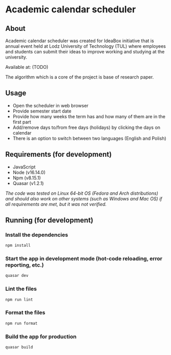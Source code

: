 # Academic calendar scheduler

## About

Academic calendar scheduler was created for IdeaBox initiative that is 
annual event held at Lodz University of Technology (TUL) 
where employees and students can submit their ideas to improve 
working and studying at the university.

Available at: (TODO)

The algorithm which is a core of the project is base of research paper.

## Usage
* Open the scheduler in web browser
* Provide semester start date
* Provide how many weeks the term has and how many of them are in the first part
* Add/remove days to/from free days (holidays) by clicking the days on calendar
* There is an option to switch between two languages (English and Polish)

## Requirements (for development)

* JavaScript
* Node (v16.14.0)
* Npm (v8.15.1)
* Quasar (v1.2.1)

_The code was tested on Linux 64-bit OS (Fedora and Arch distributions) and should also work on other systems (such as Windows and Mac OS) if all requirements are met, but it was not verified._


## Running (for development)

### Install the dependencies

```bash
npm install
```

### Start the app in development mode (hot-code reloading, error reporting, etc.)

```bash
quasar dev
```

### Lint the files

```bash
npm run lint
```

### Format the files

```bash
npm run format
```

### Build the app for production

```bash
quasar build
```
